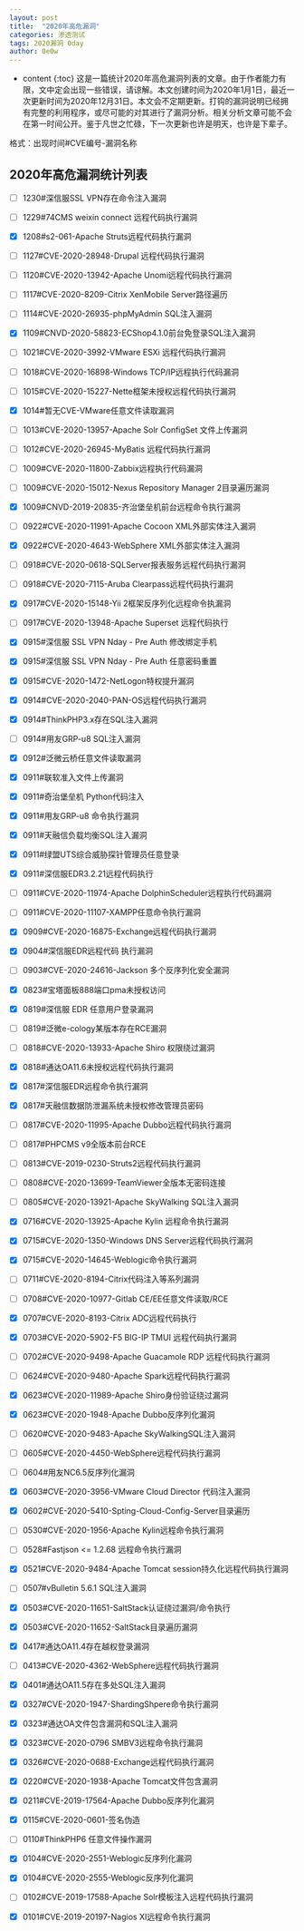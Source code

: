 ```yaml
---
layout: post
title:  "2020年高危漏洞"
categories: 渗透测试
tags: 2020漏洞 0day
author: 0e0w
---
```


* content
{:toc}
这是一篇统计2020年高危漏洞列表的文章。由于作者能力有限，文中定会出现一些错误，请谅解。本文创建时间为2020年1月1日，最近一次更新时间为2020年12月31日。本文会不定期更新。打钩的漏洞说明已经拥有完整的利用程序，或尽可能的对其进行了漏洞分析。相关分析文章可能不会在第一时间公开。鉴于凡世之忙碌，下一次更新也许是明天，也许是下辈子。

格式：出现时间#CVE编号-漏洞名称

## 2020年高危漏洞统计列表

- [ ] 1230#深信服SSL VPN存在命令注入漏洞
- [ ] 1229#74CMS weixin connect 远程代码执行漏洞
- [x] 1208#s2-061-Apache Struts远程代码执行漏洞
- [ ] 1127#CVE-2020-28948-Drupal 远程代码执行漏洞
- [ ] 1120#CVE-2020-13942-Apache Unomi远程代码执行漏洞
- [ ] 1117#CVE-2020-8209-Citrix XenMobile Server路径遍历
- [ ] 1114#CVE-2020-26935-phpMyAdmin SQL注入漏洞
- [x] 1109#CNVD-2020-58823-ECShop4.1.0前台免登录SQL注入漏洞
- [ ] 1021#CVE-2020-3992-VMware ESXi 远程代码执行漏洞
- [ ] 1018#CVE-2020-16898-Windows TCP/IP远程执行代码漏洞
- [ ] 1015#CVE-2020-15227-Nette框架未授权远程代码执行漏洞
- [x] 1014#暂无CVE-VMware任意文件读取漏洞
- [ ] 1013#CVE-2020-13957-Apache Solr ConfigSet 文件上传漏洞
- [ ] 1012#CVE-2020-26945-MyBatis 远程代码执行漏洞
- [ ] 1009#CVE-2020-11800-Zabbix远程执行代码漏洞
- [ ] 1009#CVE-2020-15012-Nexus Repository Manager 2目录遍历漏洞
- [x] 1009#CNVD-2019-20835-齐治堡垒机前台远程命令执行漏洞
- [ ] 0922#CVE-2020-11991-Apache Cocoon XML外部实体注入漏洞
- [x] 0922#CVE-2020-4643-WebSphere XML外部实体注入漏洞
- [ ] 0918#CVE-2020-0618-SQLServer报表服务远程代码执行漏洞
- [ ] 0918#CVE-2020-7115-Aruba Clearpass远程代码执行漏洞
- [x] 0917#CVE-2020-15148-Yii 2框架反序列化远程命令执漏洞
- [ ] 0917#CVE-2020-13948-Apache Superset 远程代码执行
- [x] 0915#深信服 SSL VPN Nday - Pre Auth 修改绑定手机
- [x] 0915#深信服 SSL VPN Nday - Pre Auth 任意密码重置
- [x] 0915#CVE-2020-1472-NetLogon特权提升漏洞
- [x] 0914#CVE-2020-2040-PAN-OS远程代码执行漏洞
- [x] 0914#ThinkPHP3.x存在SQL注入漏洞
- [ ] 0914#用友GRP-u8 SQL注入漏洞
- [x] 0912#泛微云桥任意文件读取漏洞
- [x] 0911#联软准入文件上传漏洞
- [x] 0911#奇治堡垒机 Python代码注入	
- [x] 0911#用友GRP-u8 命令执行漏洞
- [x] 0911#天融信负载均衡SQL注入漏洞
- [x] 0911#绿盟UTS综合威胁探针管理员任意登录
- [x] 0911#深信服EDR3.2.21远程代码执行
- [ ] 0911#CVE-2020-11974-Apache DolphinScheduler远程执行代码漏洞
- [ ] 0911#CVE-2020-11107-XAMPP任意命令执行漏洞
- [x] 0909#CVE-2020-16875-Exchange远程代码执行漏洞
- [x] 0904#深信服EDR远程代码 执行漏洞
- [ ] 0903#CVE-2020-24616-Jackson 多个反序列化安全漏洞
- [x] 0823#宝塔面板888端口pma未授权访问
- [x] 0819#深信服 EDR 任意用户登录漏洞
- [ ] 0819#泛微e-cology某版本存在RCE漏洞
- [ ] 0818#CVE-2020-13933-Apache Shiro 权限绕过漏洞
- [x] 0818#通达OA11.6未授权远程代码执行漏洞
- [x] 0817#深信服EDR远程命令执行漏洞
- [x] 0817#天融信数据防泄漏系统未授权修改管理员密码
- [ ] 0817#CVE-2020-11995-Apache Dubbo远程代码执行漏洞
- [ ] 0817#PHPCMS v9全版本前台RCE
- [ ] 0813#CVE-2019-0230-Struts2远程代码执行漏洞
- [ ] 0808#CVE-2020-13699-TeamViewer全版本无密码连接
- [ ] 0805#CVE-2020-13921-Apache SkyWalking SQL注入漏洞
- [x] 0716#CVE-2020-13925-Apache Kylin 远程命令执行漏洞
- [x] 0715#CVE-2020-1350-Windows DNS Server远程代码执行漏洞
- [x] 0715#CVE-2020-14645-Weblogic命令执行漏洞
- [ ] 0711#CVE-2020-8194-Citrix代码注入等系列漏洞
- [ ] 0708#CVE-2020-10977-Gitlab CE/EE任意文件读取/RCE
- [x] 0707#CVE-2020-8193-Citrix ADC远程代码执行
- [x] 0703#CVE-2020-5902-F5 BIG-IP TMUI 远程代码执行漏洞
- [ ] 0702#CVE-2020-9498-Apache Guacamole RDP 远程代码执行漏洞
- [ ] 0624#CVE-2020-9480-Apache Spark远程代码执行漏洞
- [x] 0623#CVE-2020-11989-Apache Shiro身份验证绕过漏洞
- [x] 0623#CVE-2020-1948-Apache Dubbo反序列化漏洞
- [ ] 0620#CVE-2020-9483-Apache SkyWalkingSQL注入漏洞
- [ ] 0605#CVE-2020-4450-WebSphere远程代码执行漏洞
- [ ] 0604#用友NC6.5反序列化漏洞
- [x] 0603#CVE-2020-3956-VMware Cloud Director 代码注入漏洞
- [x] 0602#CVE-2020-5410-Spting-Cloud-Config-Server目录遍历
- [ ] 0530#CVE-2020-1956-Apache Kylin远程命令执行漏洞
- [ ] 0528#Fastjson <= 1.2.68 远程命令执行漏洞
- [x] 0521#CVE-2020-9484-Apache Tomcat session持久化远程代码执行漏洞
- [ ] 0507#vBulletin 5.6.1 SQL注入漏洞
- [x] 0503#CVE-2020-11651-SaltStack认证绕过漏洞/命令执行
- [x] 0503#CVE-2020-11652-SaltStack目录遍历漏洞
- [x] 0417#通达OA11.4存在越权登录漏洞
- [ ] 0413#CVE-2020-4362-WebSphere远程代码执行漏洞
- [x] 0401#通达OA11.5存在多处SQL注入漏洞
- [x] 0327#CVE-2020-1947-ShardingShpere命令执行漏洞
- [x] 0323#通达OA文件包含漏洞和SQL注入漏洞
- [x] 0323#CVE-2020-0796 SMBV3远程命令执行漏洞
- [x] 0326#CVE-2020-0688-Exchange远程代码执行漏洞
- [x] 0220#CVE-2020-1938-Apache Tomcat文件包含漏洞
- [x] 0211#CVE-2019-17564-Apache Dubbo反序列化漏洞
- [x] 0115#CVE-2020-0601-签名伪造
- [ ] 0110#ThinkPHP6 任意文件操作漏洞
- [x] 0104#CVE-2020-2551-Weblogic反序列化漏洞
- [x] 0104#CVE-2020-2555-Weblogic反序列化漏洞
- [ ] 0102#CVE-2019-17588-Apache Solr模板注入远程代码执行漏洞
- [x] 0101#CVE-2019-20197-Nagios XI远程命令执行漏洞


